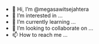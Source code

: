 - 👋 Hi, I’m @megasawitsejahtera
- 👀 I’m interested in ...
- 🌱 I’m currently learning ...
- 💞️ I’m looking to collaborate on ...
- 📫 How to reach me ...

<!---
megasawitsejahtera/megasawitsejahtera is a ✨ special ✨ repository because its `README.md` (this file) appears on your GitHub profile.
You can click the Preview link to take a look at your changes.
--->
